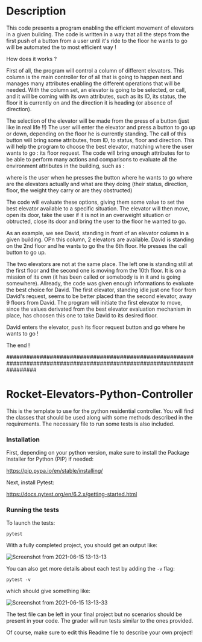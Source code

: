 # Description

This code presents a program enabling the efficient movement of elevators in a given building. The code is written in a
way that all the steps from the first push of a button from a user until it's ride to the floor he wants to go will be
automated the to most efficient way !

How does it works ?

First of all, the program will control a column of different elevators. This column is the main controller for of all that is going to happen next and manages many attributes enabling the different operations that will be needed. With the column set, an elevator is going to be selected, or call, and it will be coming with its own attributes, such as its ID, its status, the floor it is currently on and the direction it is heading (or absence of direction). 

The selection of the elevator will be made from the press of a button (just like in real life !!) The user will enter the elevator and press a button to go up or down, depending on the floor he is currently standing. The call of this button will bring some attributes, from ID, to status, floor and direction. This will help the program to choose the best elevator, matching where the user wants to go : its floor request. The code will bring enough attributes for to be able to perform many actions and comparisons to evaluate all the environment attributes in the building, such as :

where is the user when he presses the button
where he wants to go
where are the elevators actually and what are they doing (their status, direction, floor, the weight they carry or are they obstructed)

The code will evaluate these options, giving them some value to set the best elevator available to a specific situation.
The elevator will then move, open its door, take the user if it is not in an overweight situation or obtructed, close its door and bring the user to the floor he wanted to go.

As an example, we see David, standing in front of an elevator column in a given building. OPn this column, 2 elevators are available. David is standing on the 2nd floor and he wants to go the the 6th floor. He presses the call button to go up. 

The two elevators are not at the same place. The left one is standing still at the first floor and the second one is moving from the 10th floor. It is on a mission of its own (it has been called or somebody is in it and is going somewhere). Allready, the code was given enough informations to evaluate the best choice for David. The first elevator, standing idle just one floor from David's request, seems to be better placed than the second elevator, away 9 floors from David. The program will initiate the first elevator to move, since the values derivated from the best elevator evaluation mechanism in place, has choosen this one to take David to its desired floor. 

David enters the elevator, push its floor request button and go where he wants to go !

The end !


#########################################################################################################################



# Rocket-Elevators-Python-Controller
This is the template to use for the python residential controller. You will find the classes that should be used along with some methods described in the requirements. The necessary file to run some tests is also included. 

### Installation

First, depending on your python version, make sure to install the Package Installer for Python (PIP) if needed:

https://pip.pypa.io/en/stable/installing/

Next, install Pytest:

https://docs.pytest.org/en/6.2.x/getting-started.html

### Running the tests

To launch the tests:

`pytest`

With a fully completed project, you should get an output like:

![Screenshot from 2021-06-15 13-13-13](https://user-images.githubusercontent.com/28630658/122095645-a41fa000-cddb-11eb-9322-81a766cce4bb.png)

You can also get more details about each test by adding the `-v` flag: 

`pytest -v` 

which should give something like: 

![Screenshot from 2021-06-15 13-13-33](https://user-images.githubusercontent.com/28630658/122095759-c74a4f80-cddb-11eb-999d-dfe35dbe7d18.png)

The test file can be left in your final project but no scenarios should be present in your code. The grader will run tests similar to the ones provided.

Of course, make sure to edit this Readme file to describe your own project!
